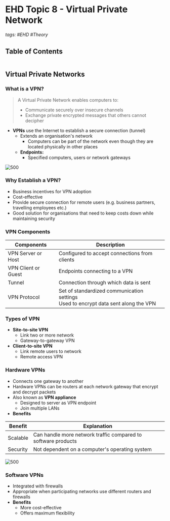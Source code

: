 # EHD Topic 8 - Virtual Private Network

###### tags: #EHD #Theory 

## Table of Contents
```toc
```

## Virtual Private Networks
### What is a VPN?
> A Virtual Private Network enables computers to:
> - Communicate securely over insecure channels
> - Exchange private encrypted messages that others cannot decipher

- **VPNs** use the Internet to establish a secure connection (tunnel)
	- Extends an organisation's network
		- Computers can be part of the network even though they are located physically in other places
	- **Endpoints:**
		- Specified computers, users or network gateways

![500](https://i.imgur.com/qsmervB.png)

### Why Establish a VPN?
- Business incentives for VPN adoption
- Cost-effective
- Provide secure connection for remote users (e.g. business partners, travelling employees etc.)
- Good solution for organisations that need to keep costs down while maintaining security

### VPN Components

| Components          | Description                                   |
| ------------------- | --------------------------------------------- |
| VPN Server or Host  | Configured to accept connections from clients |
| VPN Client or Guest | Endpoints connecting to a VPN                 |
| Tunnel              | Connection through which data is sent         |
| VPN Protocol        | Set of standardized communication settings<br>Used to encrypt data sent along the VPN                                              |

### Types of VPN
- **Site-to-site VPN**
	- Link two or more network
	- Gateway-to-gateway VPN
- **Client-to-site VPN**
	- Link remote users to network
	- Remote access VPN

### Hardware VPNs
- Connects one gateway to another
- Hardware VPNs can be routers at each network gateway that encrypt and decrypt packets
- Also known as **VPN appliance**
	- Designed to server as VPN endpoint
	- Join multiple LANs
- **Benefits**

| Benefit  | Explanation                                                   |
| -------- | ------------------------------------------------------------- |
| Scalable | Can handle more network traffic compared to software products |
| Security | Not dependent on a computer's operating system                                                              |

![500](https://i.imgur.com/4y8ib1B.png)

### Software VPNs
- Integrated with firewalls
- Appropriate when participating networks use different routers and firewalls
- **Benefits**
	- More cost-effective
	- Offers maximum flexibility
